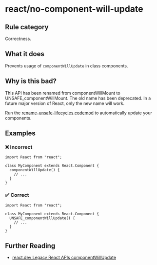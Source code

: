 # react/no-component-will-update

## Rule category

Correctness.

## What it does

Prevents usage of `componentWillUpdate` in class components.

## Why is this bad?

This API has been renamed from componentWillMount to UNSAFE_componentWillMount. The old name has been deprecated. In a future major version of React, only the new name will work.

Run the [rename-unsafe-lifecycles codemod](https://github.com/reactjs/react-codemod#rename-unsafe-lifecycles) to automatically update your components.

## Examples

### ❌ Incorrect

```tsx
import React from "react";

class MyComponent extends React.Component {
  componentWillUpdate() {
    // ...
  }
}
```

### ✅ Correct

```tsx
import React from "react";

class MyComponent extends React.Component {
  UNSAFE_componentWillUpdate() {
    // ...
  }
}
```

## Further Reading

- [react.dev Legacy React APIs componentWillUpdate](https://react.dev/reference/react/Component#componentwillupdate)
